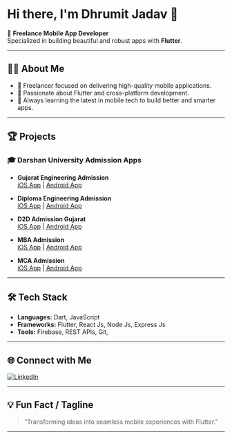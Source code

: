 # Hi there, I'm Dhrumit Jadav 👋

🚀 **Freelance Mobile App Developer**  
Specialized in building beautiful and robust apps with **Flutter**.

---

## 👨‍💻 About Me

- 💼 Freelancer focused on delivering high-quality mobile applications.
- 📱 Passionate about Flutter and cross-platform development.
- 🌱 Always learning the latest in mobile tech to build better and smarter apps.

---

## 🏆 Projects

### 🎓 Darshan University Admission Apps

- **Gujarat Engineering Admission**  
  [iOS App](http://diet.vc/a_iEngg) | [Android App](http://diet.vc/a_aEngg)

- **Diploma Engineering Admission**  
  [iOS App](http://diet.vc/a_idiploma) | [Android App](http://diet.vc/a_adiploma)

- **D2D Admission Gujarat**  
  [iOS App](http://diet.vc/a_iD2D) | [Android App](http://diet.vc/a_aD2D)

- **MBA Admission**  
  [iOS App](http://diet.vc/a_imba) | [Android App](http://diet.vc/a_amba)

- **MCA Admission**  
  [iOS App](http://diet.vc/a_imca) | [Android App](http://diet.vc/a_amca)

---

## 🛠️ Tech Stack

- **Languages:** Dart, JavaScript
- **Frameworks:** Flutter, React Js, Node Js, Express Js
- **Tools:** Firebase, REST APIs, Git,

---

## 🌐 Connect with Me

[![LinkedIn](https://img.shields.io/badge/LinkedIn-blue?logo=linkedin&logoColor=white)](https://www.linkedin.com/in/dhrumitjadav/)

---

## 💡 Fun Fact / Tagline

> “Transforming ideas into seamless mobile experiences with Flutter.”

---

<!--
**Dhrumit-jadav/Dhrumit-jadav** is a ✨ special ✨ repository because its README.md (this file) appears on your GitHub profile.
-->
